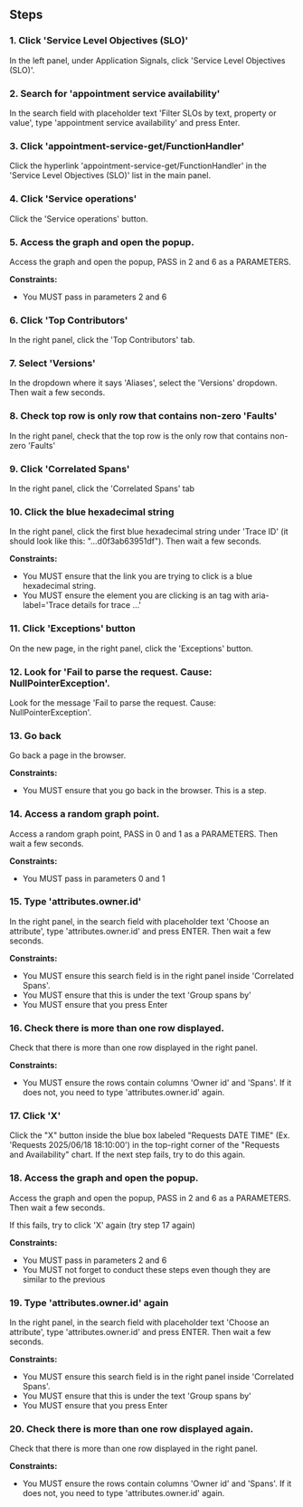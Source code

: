 ## Steps

### 1. Click 'Service Level Objectives (SLO)'

In the left panel, under Application Signals, click 'Service Level Objectives (SLO)'.

### 2. Search for 'appointment service availability'

In the search field with placeholder text 'Filter SLOs by text, property or value', type 'appointment service availability' and press Enter.

### 3. Click 'appointment-service-get/FunctionHandler'

Click the hyperlink 'appointment-service-get/FunctionHandler' in the 'Service Level Objectives (SLO)' list in the main panel.

### 4. Click 'Service operations'

Click the 'Service operations' button.

### 5. Access the graph and open the popup.

Access the graph and open the popup, PASS in 2 and 6 as a PARAMETERS.

**Constraints:**
- You MUST pass in parameters 2 and 6

### 6. Click 'Top Contributors'

In the right panel, click the 'Top Contributors' tab.

### 7. Select 'Versions'

In the dropdown where it says 'Aliases', select the 'Versions' dropdown. Then wait a few seconds.

### 8. Check top row is only row that contains non-zero 'Faults'

In the right panel, check that the top row is the only row that contains non-zero 'Faults'

### 9. Click 'Correlated Spans'

In the right panel, click the 'Correlated Spans' tab

### 10. Click the blue hexadecimal string

In the right panel, click the first blue hexadecimal string under 'Trace ID' (it should look like this: "...d0f3ab63951df"). Then wait a few seconds.

**Constraints:**
- You MUST ensure that the link you are trying to click is a blue hexadecimal string.
- You MUST ensure the element you are clicking is an <a> tag with aria-label='Trace details for trace ...'

### 11. Click 'Exceptions' button 

On the new page, in the right panel, click the 'Exceptions' button.

### 12. Look for 'Fail to parse the request. Cause: NullPointerException'.

Look for the message 'Fail to parse the request. Cause: NullPointerException'.

### 13. Go back

Go back a page in the browser.

**Constraints:**
- You MUST ensure that you go back in the browser. This is a step.

### 14. Access a random graph point.

Access a random graph point, PASS in 0 and 1 as a PARAMETERS. Then wait a few seconds.

**Constraints:**
- You MUST pass in parameters 0 and 1

### 15. Type 'attributes.owner.id'

In the right panel, in the search field with placeholder text 'Choose an attribute', type 'attributes.owner.id' and press ENTER. Then wait a few seconds.

**Constraints:**
- You MUST ensure this search field is in the right panel inside 'Correlated Spans'.
- You MUST ensure that this is under the text 'Group spans by'
- You MUST ensure that you press Enter

### 16. Check there is more than one row displayed.

Check that there is more than one row displayed in the right panel.

**Constraints:**
- You MUST ensure the rows contain columns 'Owner id' and 'Spans'. If it does not, you need to type 'attributes.owner.id' again.

### 17. Click 'X'

Click the "X" button inside the blue box labeled "Requests DATE TIME" (Ex. 'Requests 2025/06/18 18:10:00') in the top-right corner of the "Requests and Availability" chart. If the next step fails, try to do this again.

### 18. Access the graph and open the popup.

Access the graph and open the popup, PASS in 2 and 6 as a PARAMETERS. Then wait a few seconds.

If this fails, try to click 'X' again (try step 17 again)

**Constraints:**
- You MUST pass in parameters 2 and 6
- You MUST not forget to conduct these steps even though they are similar to the previous

### 19. Type 'attributes.owner.id' again

In the right panel, in the search field with placeholder text 'Choose an attribute', type 'attributes.owner.id' and press ENTER. Then wait a few seconds.

**Constraints:**
- You MUST ensure this search field is in the right panel inside 'Correlated Spans'.
- You MUST ensure that this is under the text 'Group spans by'
- You MUST ensure that you press Enter

### 20. Check there is more than one row displayed again.

Check that there is more than one row displayed in the right panel.

**Constraints:**
- You MUST ensure the rows contain columns 'Owner id' and 'Spans'. If it does not, you need to type 'attributes.owner.id' again.